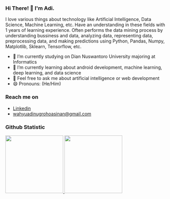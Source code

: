 ### Hi There! 👋 I'm Adi.

I love various things about technology like Artificial Intelligence, Data Science, Machine Learning, etc. Have an understanding in these fields with 1 years of learning experience. Often performs the data mining process by understanding bussiness and data, analyzing data, representing data, preprocessing data, and making predictions using Python, Pandas, Numpy, Matplotlib, Sklearn, Tensorflow, etc.

- 🔭 I’m currently studying on Dian Nuswantoro University majoring at Informatics
- 🌱 I’m currently learning about android development, machine learning, deep learning, and data science
- 💬 Feel free to ask me about artificial intelligence or web development
- 😄 Pronouns: (He/Him)

### Reach me on
- [Linkedin](https://www.linkedin.com/in/wahyuadinugroho/)
- wahyuadinugrohoasinan@gmail.com

### Github Statistic
<p align="left">
<a href="https://github.com/wahyu-adi-n">
  <img height="180em" src="https://github-readme-stats-eight-theta.vercel.app/api?username=wahyu-adi-n&show_icons=true&theme=algolia&include_all_commits=true&count_private=true"/>
  <img height="180em" src="https://github-readme-stats-eight-theta.vercel.app/api/top-langs/?username=wahyu-adi-n&layout=compact&langs_count=8&theme=algolia"/>
</a>
</p>
<!--
**wahyu-adi-n/wahyu-adi-n** is a ✨ _special_ ✨ repository because its `README.md` (this file) appears on your GitHub profile.

Here are some ideas to get you started:

- 🔭 I’m currently working on ...
- 🌱 I’m currently learning ...
- 👯 I’m looking to collaborate on ...
- 🤔 I’m looking for help with ...
- 💬 Ask me about ...
- 📫 How to reach me: ...
- 😄 Pronouns: ...
- ⚡ Fun fact: ...
-->
